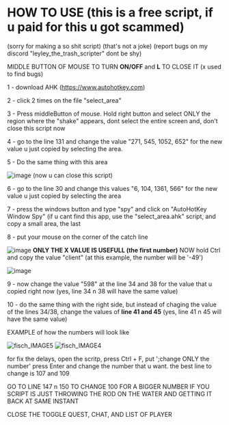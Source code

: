 # HOW TO USE (this is a free script, if u paid for this u got scammed)

(sorry for making a so shit script) (that's not a joke) (report bugs on my discord "leyley_the_trash_scripter" dont be shy)

MIDDLE BUTTON OF MOUSE TO TURN **ON/OFF** and **L** TO CLOSE IT (x used to find bugs)

1 - download AHK (https://www.autohotkey.com)

2 - click 2 times on the file "select_area" 

3 - Press middleButton of mouse. Hold right button and select ONLY the region where the "shake" appears, dont select the entire screen and, don't close this script now

4 - go to the line 131 and change the value "271, 545, 1052, 652" for the new value u just copied by selecting the area.

5 - Do the same thing with this area


![image](https://github.com/user-attachments/assets/ddf090eb-2161-46c8-aaad-5d119d3cfebd)
(now u can close this script)

6 - go to the line 30 and change this values "6, 104, 1361, 566" for the new value u just copied by selecting the area

7 - press the windows button and type "spy" and click on "AutoHotKey Window Spy" (if u cant find this app, use the "select_area.ahk" script, and copy a small area, the last 

8 - put your mouse on the corner of the catch line


![image](https://github.com/user-attachments/assets/33ee61e4-ba08-4b78-a0c7-3b1fc6373d2b)
**ONLY THE X VALUE IS USEFULL (the first number)** NOW hold Ctrl and copy the value "client" (at this example, the number will be '-49')


![image](https://github.com/user-attachments/assets/35c8d489-6dfe-46e4-bb05-c8e49bb51090)

9 - now change the value "598" at the line 34 and 38 for the value that u copied right now (yes, line 34 n 38 will have the same value)

10 - do the same thing with the right side, but instead of chaging the value of the lines 34/38, change the values of **line 41 and 45** (yes, line 41 n 45 will have the same value)


EXAMPLE of how the numbers will look like


![fisch_IMAGE5](https://github.com/user-attachments/assets/cfba34d7-ca2d-4309-b0dc-d18557783edf)
![fisch_IMAGE4](https://github.com/user-attachments/assets/42a86265-053f-4941-8e13-f5769cc3729a)


for fix the delays, open the scritp, press Ctrl + F, put ';change ONLY the number' press Enter and change the number that u want. the best line to change is 107 and 109

GO TO LINE 147 n 150 TO CHANGE 100 FOR A BIGGER NUMBER IF YOU SCRIPT IS JUST THROWING THE ROD ON THE WATER AND GETTING IT BACK AT SAME INSTANT

CLOSE THE TOGGLE QUEST, CHAT, AND LIST OF PLAYER 
